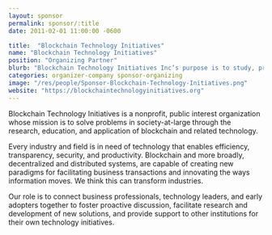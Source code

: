 ```yaml
---
layout: sponsor
permalink: sponsor/:title
date: 2011-02-01 11:00:00 -0600

title:  "Blockchain Technology Initiatives"
name: "Blockchain Technology Initiatives"
position: "Organizing Partner"
blurb: "Blockchain Technology Initiatives Inc’s purpose is to study, promote, develop, and provide blockchain related technology solutions for problems in society-at-large."
categories: organizer-company sponsor-organizing
image: "/res/people/Sponsor-Blockchain-Technology-Initiatives.png"
website: "https://blockchaintechnologyinitiatives.org"
---
```


Blockchain Technology Initiatives is a nonprofit, public interest organization whose mission is to solve problems in society-at-large through the research, education, and application of blockchain and related technology.

Every industry and field is in need of technology that enables efficiency, transparency, security, and productivity. Blockchain and more broadly, decentralized and distributed systems, are capable of creating new paradigms for facilitating business transactions and innovating the ways information moves. We think this can transform industries.

Our role is to connect business professionals, technology leaders, and early adopters together to foster proactive discussion, facilitate research and development of new solutions, and provide support to other institutions for their own technology initiatives.
